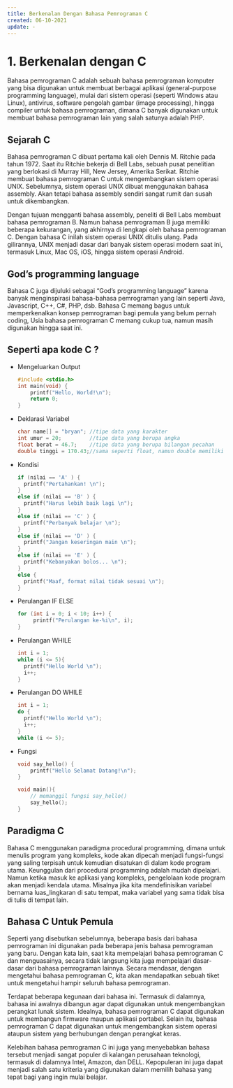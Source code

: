 ```yaml
---
title: Berkenalan Dengan Bahasa Pemrograman C
created: 06-10-2021
update: -
---
```

# 1. Berkenalan dengan C
Bahasa pemrograman C adalah sebuah bahasa pemrograman komputer yang bisa digunakan untuk membuat berbagai aplikasi (general-purpose programming language), 
mulai dari sistem operasi (seperti Windows atau Linux), antivirus, software pengolah gambar (image processing), hingga compiler untuk bahasa pemrograman, 
dimana C banyak digunakan untuk membuat bahasa pemrograman lain yang salah satunya adalah PHP.

## Sejarah C
Bahasa pemrograman C dibuat pertama kali oleh Dennis M. Ritchie pada tahun 1972. Saat itu Ritchie bekerja di Bell Labs, sebuah pusat penelitian yang berlokasi di Murray Hill, 
New Jersey, Amerika Serikat. Ritchie membuat bahasa pemrograman C untuk mengembangkan sistem operasi UNIX. Sebelumnya, sistem operasi UNIX dibuat menggunakan 
bahasa assembly. Akan tetapi bahasa assembly sendiri sangat rumit dan susah untuk dikembangkan.

Dengan tujuan mengganti bahasa assembly, peneliti di Bell Labs membuat bahasa pemrograman B. Namun bahasa pemrograman B juga memiliki beberapa kekurangan, 
yang akhirnya di lengkapi oleh bahasa pemrograman C. Dengan bahasa C inilah sistem operasi UNIX ditulis ulang. Pada gilirannya, UNIX menjadi dasar dari banyak 
sistem operasi modern saat ini, termasuk Linux, Mac OS, iOS, hingga sistem operasi Android.

## God’s programming language
Bahasa C juga dijuluki sebagai “God’s programming language” karena banyak menginspirasi bahasa-bahasa pemrograman yang lain seperti Java, Javascript, C++, C#, PHP, dsb.
Bahasa C memang bagus untuk memperkenalkan konsep pemrograman bagi pemula yang belum pernah coding, Usia bahasa pemrograman C memang cukup tua, 
namun masih digunakan hingga saat ini.



## Seperti apa kode C ?
- Mengeluarkan Output
  ```C
  #include <stdio.h>
  int main(void) {
      printf("Hello, World!\n");
      return 0;
  }
  ```
- Deklarasi Variabel
  ```C
  char name[] = "bryan"; //tipe data yang karakter
  int umur = 20;         //tipe data yang berupa angka
  float berat = 46.7;    //tipe data yang berupa bilangan pecahan
  double tinggi = 170.43;//sama seperti float, namun double memiliki ukuran penyimpanan yang lebih besar

  ```
- Kondisi
  ```C
  if (nilai == 'A' ) {
    printf("Pertahankan! \n");
  }
  else if (nilai == 'B' ) {
    printf("Harus lebih baik lagi \n");
  }
  else if (nilai == 'C' ) {
    printf("Perbanyak belajar \n");
  }
  else if (nilai == 'D' ) {
    printf("Jangan keseringan main \n");
  }
  else if (nilai == 'E' ) {
    printf("Kebanyakan bolos... \n");
  }
  else {
    printf("Maaf, format nilai tidak sesuai \n");
  }
  ```
- Perulangan IF ELSE
  ```C
  for (int i = 0; i < 10; i++) {
       printf("Perulangan ke-%i\n", i);
  }
  ```
- Perulangan WHILE
  ```C
  int i = 1;
  while (i <= 5){
    printf("Hello World \n");
    i++;
  }
  ```
- Perulangan DO WHILE
  ```C
  int i = 1;
  do {
    printf("Hello World \n");
    i++;
  }
  while (i <= 5);
  ```
- Fungsi
  ```C
  void say_hello() {
      printf("Hello Selamat Datang!\n");
  }

  void main(){
      // memanggil fungsi say_hello()
      say_hello();
  }
  ```

## Paradigma C

Bahasa C menggunakan paradigma procedural programming, dimana untuk menulis program yang kompleks, kode akan dipecah menjadi fungsi-fungsi yang saling terpisah untuk kemudian disatukan di dalam kode program utama. Keunggulan dari procedural programming adalah mudah dipelajari. Namun ketika masuk ke aplikasi yang kompleks, pengelolaan kode program akan menjadi kendala utama.
Misalnya jika kita mendefinisikan variabel bernama luas_lingkaran di satu tempat, maka variabel yang sama tidak bisa di tulis di tempat lain.

## Bahasa C Untuk Pemula
Seperti yang disebutkan sebelumnya, beberapa basis dari bahasa pemrograman ini digunakan pada beberapa jenis bahasa pemrograman yang baru.
Dengan kata lain, saat kita mempelajari bahasa pemrograman C dan menguasainya, secara tidak langsung kita juga mempelajari dasar-dasar dari bahasa pemrograman lainnya. 
Secara mendasar, dengan mengetahui bahasa pemrograman C, kita akan mendapatkan sebuah tiket untuk mengetahui hampir seluruh bahasa pemrograman.

Terdapat beberapa kegunaan dari bahasa ini. Termasuk di dalamnya, bahasa ini awalnya dibangun agar dapat digunakan untuk mengembangkan perangkat lunak sistem.
Idealnya, bahasa pemrograman C dapat digunakan untuk membangun firmware maupun aplikasi portabel. Selain itu, bahasa pemrograman C dapat digunakan untuk 
mengembangkan sistem operasi ataupun sistem yang berhubungan dengan perangkat keras.

Kelebihan bahasa pemrograman C ini juga yang menyebabkan bahasa tersebut menjadi sangat populer di kalangan perusahaan teknologi, termasuk di dalamnya Intel, Amazon, 
dan DELL. Kepopuleran ini juga dapat menjadi salah satu kriteria yang digunakan dalam memilih bahasa yang tepat bagi yang ingin mulai belajar.
